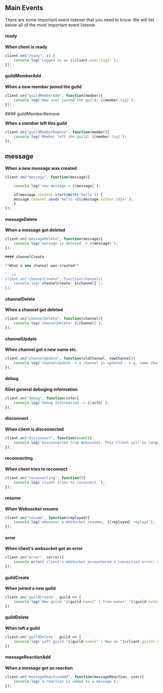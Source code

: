 ## Main Events

There are some important event listener that you need to know. We will list below all of the most important event listener.


#### ready

**When client is ready**

```js
client.on("ready", () {
	console.log(`Logged in as ${client.user.tag}!`);
});
```

#### guildMemberAdd

**When a new member joined the guild**

```js
client.on("guildMemberAdd", function(member){
    console.log(`New user joined the guild: ${member.tag}`);
});
```

#### guildMemberRemove

**When a member left this guild**

```js
client.on("guildMemberRemove", function(member){
    console.log(`Member left the guild: ${member.tag}`);
});
```

## message

**When a new message was created**

```js
client.on("message", function(message){

    console.log(`new message-> ${message}`);

    if(message.content.startsWith(`hello`)) {
    message.channel.send(`hello <@${message.author.id}>!`);
    }
});
```

#### messageDelete

**When a message got deleted**

```js
client.on("messageDelete", function(message){
    console.log(`message is deleted -> ${message}`);
});

#### channelCreate

**When a new channel was created**

```js
client.on("channelCreate", function(channel){
    console.log(`channelCreate: ${channel}`);
});
```

#### channelDelete

**When a channel got deleted**

```js 
client.on("channelDelete", function(channel){
    console.log(`channelDelete: ${channel}`);
});
```
    
#### channelUpdate

**When channel got a new name etc.**

```js
client.on("channelUpdate", function(oldChannel, newChannel){
    console.log(`channelUpdate -> a channel is updated - e.g. name change, topic change`);
});
```

#### debug

**ßGet general debuging information**

```js
client.on("debug", function(info){
    console.log(`Debug Information -> ${info}`);
});
```

#### disconnect

**When client is disconnected**
```js
client.on("disconnect", function(event){
    console.log(`Disconnected from Websocket. This Client will no longer attempt to reconnect`);
});
```

#### reconnecting

**When client tries to reconnect**

```js
client.on("reconnecting", function(){
    console.log(`client tries to reconnect.`);
});
```

#### resume

**When Websocket resume**

```js
client.on("resume", function(replayed){
    console.log(`whenever a WebSocket resumes, ${replayed} replays`);
});
```

#### error

**When client's websocket got an error**

```js
client.on("error", (error){
    console.error(`client's WebSocket encountered a connection error: ${error}`);
});
```

#### guildCreate

**When joined a new guild**

```js
client.on('guildCreate', guild => {
    console.log(`New guild "${guild.name}" | from owner: "${guild.owner.user.tag}" |  now on "${client.guilds.cache.size}" servers`)
})
```

#### guildDelete

**When left a guild**

```js
client.on('guildDelete', guild => {
    console.log(`Left guild "${guild.name}" | Now on "${client.guilds.cache.size}" servers`)
})
```

#### messageReactionAdd

**When a message got an reaction**

```js
client.on("messageReactionAdd", function(messageReaction, user){
    console.log(`a reaction is added to a message`);
});
```
